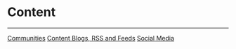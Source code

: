 # Content 
---
[Communities](Raindrops%20/Raindrops%20/Communities.md)
[Content Blogs, RSS and Feeds](Content%20Blogs,%20RSS%20and%20Feeds.md)
[Social Media](Raindrops%20/Raindrops%20/Social%20Media.md)